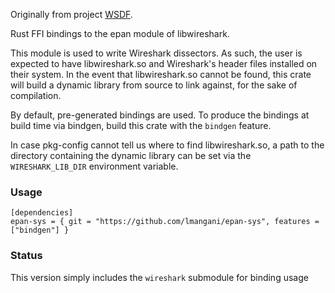 Originally from project [WSDF](https://github.com/ghpr-asia/wsdf).

Rust FFI bindings to the epan module of libwireshark.

This module is used to write Wireshark dissectors. As such, the user is
expected to have libwireshark.so and Wireshark's header files installed on
their system. In the event that libwireshark.so cannot be found, this crate
will build a dynamic library from source to link against, for the sake of
compilation.

By default, pre-generated bindings are used. To produce the bindings at build
time via bindgen, build this crate with the `bindgen` feature.

In case pkg-config cannot tell us where to find libwireshark.so, a path to the
directory containing the dynamic library can be set via the `WIRESHARK_LIB_DIR`
environment variable.

### Usage 
```
[dependencies]
epan-sys = { git = "https://github.com/lmangani/epan-sys", features = ["bindgen"] }
```

### Status
This version simply includes the `wireshark` submodule for binding usage

